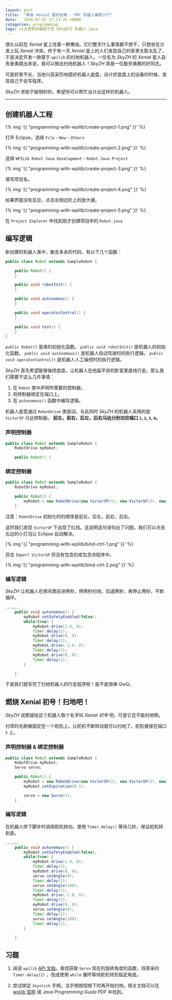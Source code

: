 ```yaml
---
layout: post
title:  "来自 Xenial 星的召唤 · FRC 机器人编程入门"
date:   2016-07-07 17:23:35 +0800
categories: programming
tags: zc大哥哥的编程干货 FRC@EFZ 机器人 Java
---
```


很久以前在 *Xenial* 星上住着一群懒虫。它们整天什么事情都不想干，只想坐在沙发上玩 *Xenial* 冲突。终于有一天 *Xenial* 星上的人们发现自己的家里太脏太乱了，于是决定开发一款基于 `wpilib` 的扫地机器人。一位名为 *SkyZH* 的 *Xenial* 星人自告奋勇跳出来说，我可以做出扫地机器人！*SkyZH* 真是一位勤劳勇敢的好同志。

可是好景不长，当他兴高采烈地搭好机器人底盘，设计好底盘上的设备的时候，发现自己不会写程序。

*SkyZH* 求助于聪明的你，希望你可以帮忙设计出这样的机器人。

----

## 创建机器人工程

{% img '{{ "programming-with-wpilib/create-project-1.png" }}' %}

打开 Eclipse，选择 `File` - `New` - `Others`

{% img '{{ "programming-with-wpilib/create-project-2.png" }}' %}

选择 `WPILib Robot Java Development` - `Robot Java Project`

{% img '{{ "programming-with-wpilib/create-project-3.png" }}' %}

填写项目名。

{% img '{{ "programming-with-wpilib/create-project-4.png" }}' %}

如果界面没有反应，点击左侧边栏上的放大键。

{% img '{{ "programming-with-wpilib/create-project-5.png" }}' %}

在 `Project Explorer` 中找到刚才创建项目中的 `Robot.java`

## 编写逻辑

新创建的机器人类中，删去多余的代码，有以下几个函数：

```java
public class Robot extends SampleRobot {

    public Robot() {
    }

    public void robotInit() {
    }

    public void autonomous() {
    }

    public void operatorControl() {
    }

    public void test() {
    }
}
```

`public Robot()` 是类的初始化函数。
`public void robotInit()` 是机器人的初始化函数。
`public void autonomous()` 是机器人自动驾驶时的执行逻辑。
`public void operatorControl()` 是机器人人工操控时的执行逻辑。

*SkyZH* 首先希望能够操控底盘，让机器人在他扁平状的卧室里直线行走。那么我们需要干这么几件事情：

1. 在 `Robot` 类中声明所需要的控制器。
2. 将控制器绑定在端口上。
3. 在 `autonomous()` 函数中编写逻辑。

机器人底盘通过 `RobotDrive` 类驱动。与此同时 *SkyZH* 的机器人采用的是 `VictorSP` 马达控制器。
**前左，前右，后左，后右马达分别对应端口 `1`, `2`, `3`, `4`。**

### 声明控制器

```java
public class Robot extends SampleRobot {
    RobotDrive myRobot;

    public Robot() {

```

### 绑定控制器

```java
public class Robot extends SampleRobot {
    RobotDrive myRobot;

    public Robot() {
        myRobot = new RobotDrive(new VictorSP(1), new VictorSP(3), new VictorSP(2), new VictorSP(4));
    }

```

注意：`RobotDrive` 初始化时的顺序是前左，后左，前右，后右。

这时我们发现 `VictorSP` 下出现了红线。这说明这句语句出了问题。我们可以点击左边的小灯泡让 Eclipse 自动解决。

{% img '{{ "programming-with-wpilib/bind-ctrl-1.png" }}' %}

双击 `Import VictorSP` 将没有包含的库包含进程序中。

{% img '{{ "programming-with-wpilib/bind-ctrl-2.png" }}' %}

### 编写逻辑

*SkyZH* 让机器人在房间里前进两秒，停两秒扫地，后退两秒，再停止两秒，不断循环。

```java
......
    public void autonomous() {
        myRobot.setSafetyEnabled(false);
        while(true) {
            myRobot.drive(1.0, 0);
            Timer.delay(2);
            myRobot.drive(0, 0);
            Timer.delay(2);
            myRobot.drive(-1.0, 0);
            Timer.delay(2);
            myRobot.drive(0, 0);
            Timer.delay(2);  
        }

    }

```

于是我们就写完了扫地机器人的行走程序啦！是不是很棒 QwQ。

## 燃烧 Xenial 初号！扫地吧！

*SkyZH* 说那就给这个机器人取个名字叫 *Xenial 初号* 吧。可是它还不能扫地啊。

扫帚的毛刷被固定在一个舵机上。让舵机不断转动就可以扫地了。舵机被接在端口 `5` 上。

### 声明控制器 & 绑定控制器

```java
public class Robot extends SampleRobot {
    RobotDrive myRobot;
    Servo servo;

    public Robot() {
        myRobot = new RobotDrive(new VictorSP(1), new VictorSP(3), new VictorSP(2), new VictorSP(4));
        myRobot.setExpiration(0.1);

        servo = new Servo(5);
    }

```

### 编写逻辑

在机器人停下脚步时调用舵机转向。使用 `Timer.delay()` 等待几秒，保证舵机转到底。

```java
......
    public void autonomous() {
        myRobot.setSafetyEnabled(false);
        while(true) {
            myRobot.drive(1.0, 0);
            Timer.delay(2);
            myRobot.drive(0, 0);
            servo.setAngle(0);
            Timer.delay(2);
            servo.setAngle(180);
            Timer.delay(2);
            myRobot.drive(-1.0, 0);
            Timer.delay(2);
            myRobot.drive(0, 0);
            servo.setAngle(0);
            Timer.delay(2);
            servo.setAngle(180);
            Timer.delay(2);
        }

    }

```

## 习题

1. 阅读 `wpilib` [API 文档](http://first.wpi.edu/FRC/roborio/release/docs/java/)，查找获取 `Servo` 现在的旋转角度的函数，将原来的 `Timer.delay(2)` ，改成使用 `while` 循环等待舵机转到指定角度。

2. 尝试绑定 `Joystick` 手柄，当手柄按钮按下时再开始扫地。相关文档可以在 [wpilib 官网](http://wpilib.screenstepslive.com/s/4485/m/13809/l/241881-joysticks) 或 *Java Programming Guide PDF* 中找到。

